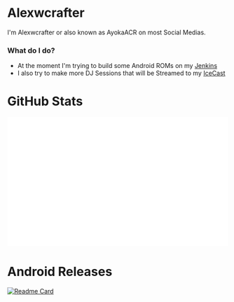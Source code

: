# Alexwcrafter

 I'm Alexwcrafter or also known as AyokaACR on most Social Medias.

### What do I do?
- At the moment I'm trying to build some Android ROMs on my [Jenkins](http://jenkins.ayokaacr.de)
- I also try to make more DJ Sessions that will be Streamed to my [IceCast](https://ice.ayokaacr.de)

# GitHub Stats
[![Alexwcrafter's GitHub stats](https://github.com/alexwcrafter/github-stats/blob/master/generated/overview.svg)](https://github.com/alexwcrafter/alexwcrafter)

# Android Releases
[![Readme Card](https://github-readme-stats.vercel.app/api/pin/?username=alexwcrafter&repo=releases&theme=synthwave)](https://github.com/alexwcrafter/releases)
